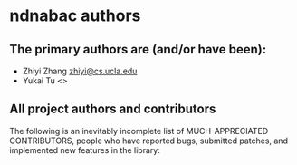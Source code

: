 ndnabac authors
===============

## The primary authors are (and/or have been):

* Zhiyi Zhang           <zhiyi@cs.ucla.edu>
* Yukai Tu              <>

## All project authors and contributors

The following is an inevitably incomplete list of MUCH-APPRECIATED CONTRIBUTORS,
people who have reported bugs, submitted patches, and implemented new features
in the library:
